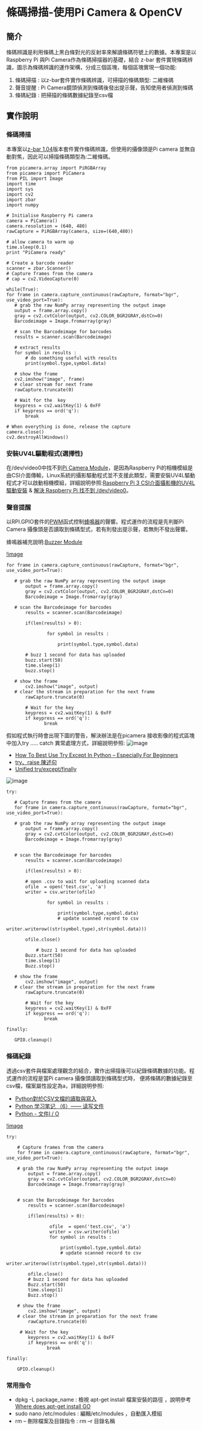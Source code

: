 # 條碼掃描-使用Pi Camera & OpenCV

## 簡介

條碼辨識是利用條碼上黑白條對光的反射率來解讀條碼符號上的數據。本專案是以Raspberry Pi 與Pi Camera作為條碼掃描器的基礎，結合 z-bar 套件實現條碼辨識，圖示為條碼辨識的運作架構，分成三個區塊，每個區塊實現一個功能:

1. 條碼掃描 : 以z-bar套件實作條碼辨識，可掃描的條碼類型: 二維條碼
2. 聲音提醒 : Pi Camera鏡頭偵測到條碼後發出提示聲，告知使用者偵測到條碼
3. 條碼紀錄 : 把掃描的條碼數據紀錄至csv檔
 
## 實作說明

### 條碼掃描 

本專案以[z-bar 1.04](https://pypi.python.org/pypi/zbar-py/1.0.4)版本套件實作條碼辨識，但使用的攝像頭是Pi camera 並無自動對焦，因此可以掃描條碼類型為:二維條碼。

 ```
from picamera.array import PiRGBArray
from picamera import PiCamera
from PIL import Image
import time
import sys
import cv2
import zbar
import numpy

# Initialise Raspberry Pi camera
camera = PiCamera()
camera.resolution = (640, 480)
rawCapture = PiRGBArray(camera, size=(640,480))

# allow camera to warm up
time.sleep(0.1)
print "PiCamera ready"

# Create a barcode reader
scanner = zbar.Scanner()
# Capture frames from the camera
# cap = cv2.VideoCapture(0)

while(True):
for frame in camera.capture_continuous(rawCapture, format="bgr", use_video_port=True):
    # grab the raw NumPy array representing the output image
    output = frame.array.copy()
    gray = cv2.cvtColor(output, cv2.COLOR_BGR2GRAY,dstCn=0)
    Barcodeimage = Image.fromarray(gray)

    # scan the Barcodeimage for barcodes
    results = scanner.scan(Barcodeimage)

    # extract results
    for symbol in results :
        # do something useful with results
        print(symbol.type,symbol.data)
        
    # show the frame
    cv2.imshow("image", frame)
    # clear stream for next frame
    rawCapture.truncate(0)

    # Wait for the  key
    keypress = cv2.waitKey(1) & 0xFF
    if keypress == ord('q'):
        break

# When everything is done, release the capture
camera.close()
cv2.destroyAllWindows()
 ```
 
### 安裝UV4L驅動程式(選擇性)

在/dev/video0中找不到[Pi Camera Module](https://www.ics.com/blog/raspberry-pi-camera-module )，是因為Raspberry Pi的相機模組是由CSI介面傳輸，Linux系統的攝影驅動程式並不支援此類型，需要安裝UV4L驅動程式才可以啟動相機模組，詳細說明參照:[Raspberry Pi 3 CSI介面攝影機的UV4L驅動安裝](http://kenneth.tw/2017/03/13/raspberry-pi-3-csi介面攝影機的uv4l驅動安裝-2) & [解決 Raspberry Pi 找不到 /dev/video0](http://open-rotorman.blogspot.tw/2014/06/raspberry-pi-raspberry-pi-devvideo0.html)。

### 聲音提醒

以RPI.GPIO套件的[PWM](https://sourceforge.net/p/raspberry-gpio-python/wiki/PWM/)函式控制[蜂鳴器](https://sites.google.com/site/zsgititit/home/raspberry-shu-mei-pai/raspberry-shi-yong-fengbuzzier)的聲響。程式運作的流程是先判斷Pi Camera 攝像頭是否讀取到條碼型式，若有則發出提示聲，若無則不發出聲響。

蜂鳴器補充說明:[Buzzer Module](https://www.sunfounder.com/learn/sensor-kit-v2-0-for-raspberry-pi-b-plus/lesson-10-buzzer-module-sensor-kit-v2-0-for-b-plus.html)

[!image](https://github.com/MrLiuLiuLiu/RaspberryPi/blob/master/Using%20PWM%20in%20RPi.GPIO%20For%20Buzzer2.png)
 ```
for frame in camera.capture_continuous(rawCapture, format="bgr", use_video_port=True):
            
	# grab the raw NumPy array representing the output image
        output = frame.array.copy()
        gray = cv2.cvtColor(output, cv2.COLOR_BGR2GRAY,dstCn=0)
        Barcodeimage = Image.fromarray(gray)

  	# scan the Barcodeimage for barcodes
        results = scanner.scan(Barcodeimage)

        if(len(results) > 0):

                for symbol in results :
                    
                    print(symbol.type,symbol.data)
                   
    	# buzz 1 second for data has uploaded
		buzz.start(50)
    	time.sleep(1)
        buzz.stop()
        	
	# show the frame
        cv2.imshow("image", output)
	# clear the stream in preparation for the next frame
        rawCapture.truncate(0)
    
        # Wait for the key       
        keypress = cv2.waitKey(1) & 0xFF
        if keypress == ord('q'):
               break
 ```

假如程式執行時會出現下圖的警告，解決辦法是在picamera 接收影像的程式區塊中加入try ….. catch 異常處理方式，詳細說明參照:
![image](https://github.com/MrLiuLiuLiu/RaspberryPi/blob/master/Warning%20For%20Using%20GPIO.png)

- [How To Best Use Try Except In Python – Especially For Beginners](http://www.techbeamers.com/use-try-except-python/)
- [try、raise 陳述句](https://openhome.cc/Gossip/Python/TryStatement.html)
- [Unified try/except/finally](https://docs.python.org/2.5/whatsnew/pep-341.html)

![image](https://github.com/MrLiuLiuLiu/RaspberryPi/blob/master/Using%20Try...Finally%20to%20Eliminate%20Warning.png)
 ```
try:

    # Capture frames from the camera
    for frame in camera.capture_continuous(rawCapture, format="bgr", use_video_port=True):
            
	# grab the raw NumPy array representing the output image
        output = frame.array.copy()
        gray = cv2.cvtColor(output, cv2.COLOR_BGR2GRAY,dstCn=0)
        Barcodeimage = Image.fromarray(gray)


  	# scan the Barcodeimage for barcodes
        results = scanner.scan(Barcodeimage)

        if(len(results) > 0):

		# open .csv to wait for uploading scanned data
		ofile  = open('test.csv', 'a')
		writer = csv.writer(ofile) 
                  
                for symbol in results :
                    
                    print(symbol.type,symbol.data)
                    # update scanned record to csv 
                    writer.writerow((str(symbol.type),str(symbol.data)))
    		
		ofile.close()

    		# buzz 1 second for data has uploaded
		Buzz.start(50)
    	time.sleep(1)
        Buzz.stop()
        	
	# show the frame
        cv2.imshow("image", output)
	# clear the stream in preparation for the next frame
        rawCapture.truncate(0)
    
        # Wait for the key       
        keypress = cv2.waitKey(1) & 0xFF
        if keypress == ord('q'):
               break

finally:
       
	GPIO.cleanup()
 ```
 
### 條碼紀錄 

透過csv套件與檔案處理觀念的結合，實作出掃描後可以紀錄條碼數據的功能。程式運作的流程是當Pi camera 攝像頭讀取到條碼型式時， 便將條碼的數據紀錄至csv檔，檔案屬性設定為a，詳細說明參照:

- [Python對於CSV文檔的讀取與寫入](https://hk.saowen.com/a/e486e7398f537ec9100f26afb18e2093dd34b830e94259628b3d2bd3b0b68d6c) 
- [Python 学习笔记 （6）—— 读写文件](http://blog.51cto.com/pmghong/1349978)
- [Python - 文件I / O](http://www.tutorialspoint.com/python/python_files_io.htm) 

[!image](https://github.com/MrLiuLiuLiu/RaspberryPi/blob/master/Using%20csv%20package%20%26%20Python%20IO%20to%20%20upload%20scanned%20data.png)
```
try:

    # Capture frames from the camera
    for frame in camera.capture_continuous(rawCapture, format="bgr", use_video_port=True):
            
	# grab the raw NumPy array representing the output image
        output = frame.array.copy()
        gray = cv2.cvtColor(output, cv2.COLOR_BGR2GRAY,dstCn=0)
        Barcodeimage = Image.fromarray(gray)


  	# scan the Barcodeimage for barcodes
        results = scanner.scan(Barcodeimage)

        if(len(results) > 0):

                ofile  = open('test.csv', 'a')
                writer = csv.writer(ofile)
                for symbol in results :
                    
                    print(symbol.type,symbol.data)
                    # update scanned record to csv 
                    writer.writerow((str(symbol.type),str(symbol.data)))
    	
        ofile.close()
    	# buzz 1 second for data has uploaded
		Buzz.start(50)
    	time.sleep(1)
        Buzz.stop()
        	
	# show the frame
        cv2.imshow("image", output)
	# clear the stream in preparation for the next frame
        rawCapture.truncate(0)
    
     # Wait for the key       
        keypress = cv2.waitKey(1) & 0xFF
        if keypress == ord('q'):
               break

finally:
       
	GPIO.cleanup()

 ```

### 常用指令

- dpkg -L package_name : 檢視 apt-get install 檔案安裝的路徑 ，說明參考[Where does apt-get install GO](https://www.raspberrypi.org/forums/viewtopic.php?t=59463)
- sudo nano /etc/modules : 編輯/etc/modules ，自動匯入模組
- rm – 刪除檔案及目錄指令 : rm –r  目錄名稱
